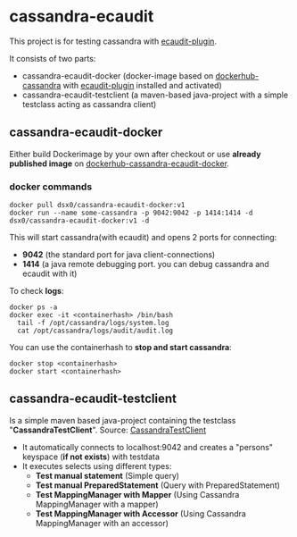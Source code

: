 # cassandra-ecaudit

This project is for testing cassandra with [ecaudit-plugin](https://github.com/Ericsson/ecaudit).

It consists of two parts:
- cassandra-ecaudit-docker (docker-image based on [dockerhub-cassandra](https://hub.docker.com/_/cassandra) with [ecaudit-plugin](https://github.com/Ericsson/ecaudit) installed and activated)
- cassandra-ecaudit-testclient (a maven-based java-project with a simple testclass acting as cassandra client)


## cassandra-ecaudit-docker
Either build Dockerimage by your own after checkout or use **already published image** on [dockerhub-cassandra-ecaudit-docker](https://hub.docker.com/r/dsx0/cassandra-ecaudit-docker).

### docker commands
```
docker pull dsx0/cassandra-ecaudit-docker:v1
docker run --name some-cassandra -p 9042:9042 -p 1414:1414 -d  dsx0/cassandra-ecaudit-docker:v1 -d 
```
This will start cassandra(with ecaudit) and opens 2 ports for connecting:
- **9042** (the standard port for java client-connections)
- **1414** (a java remote debugging port. you can debug cassandra and ecaudit with it)

To check **logs**:
```
docker ps -a
docker exec -it <containerhash> /bin/bash
  tail -f /opt/cassandra/logs/system.log
  cat /opt/cassandra/logs/audit/audit.log
```
You can use the containerhash to **stop and start cassandra**:
```
docker stop <containerhash>
docker start <containerhash>
```

## cassandra-ecaudit-testclient
Is a simple maven based java-project containing the testclass "**CassandraTestClient**".
Source: [CassandraTestClient](https://github.com/dsx0/cassandra-ecaudit/blob/main/cassandra-ecaudit-testclient/src/main/java/test/CassandraTestClient.java)

- It automatically connects to localhost:9042 and creates a "persons" keyspace (**if not exists**) with testdata
- It executes selects using different types:
  - **Test manual statement** (Simple query)
  - **Test manual PreparedStatement** (Query with PreparedStatement)
  - **Test MappingManager with Mapper** (Using Cassandra MappingManager with a mapper)
  - **Test MappingManager with Accessor** (Using Cassandra MappingManager with an accessor)

